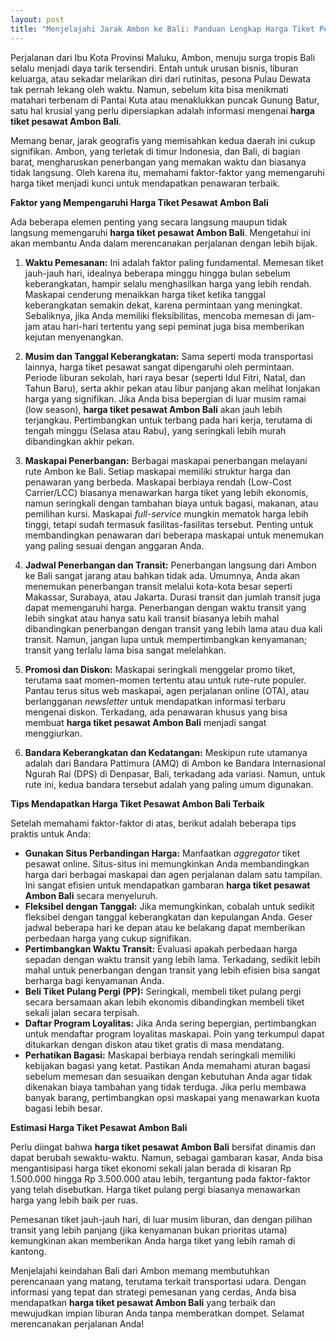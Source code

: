```yaml
---
layout: post
title: "Menjelajahi Jarak Ambon ke Bali: Panduan Lengkap Harga Tiket Pesawat"
---
```


Perjalanan dari Ibu Kota Provinsi Maluku, Ambon, menuju surga tropis Bali selalu menjadi daya tarik tersendiri. Entah untuk urusan bisnis, liburan keluarga, atau sekadar melarikan diri dari rutinitas, pesona Pulau Dewata tak pernah lekang oleh waktu. Namun, sebelum kita bisa menikmati matahari terbenam di Pantai Kuta atau menaklukkan puncak Gunung Batur, satu hal krusial yang perlu dipersiapkan adalah informasi mengenai **harga tiket pesawat Ambon Bali**.

Memang benar, jarak geografis yang memisahkan kedua daerah ini cukup signifikan. Ambon, yang terletak di timur Indonesia, dan Bali, di bagian barat, mengharuskan penerbangan yang memakan waktu dan biasanya tidak langsung. Oleh karena itu, memahami faktor-faktor yang memengaruhi harga tiket menjadi kunci untuk mendapatkan penawaran terbaik.

**Faktor yang Mempengaruhi Harga Tiket Pesawat Ambon Bali**

Ada beberapa elemen penting yang secara langsung maupun tidak langsung memengaruhi **harga tiket pesawat Ambon Bali**. Mengetahui ini akan membantu Anda dalam merencanakan perjalanan dengan lebih bijak.

1.  **Waktu Pemesanan:** Ini adalah faktor paling fundamental. Memesan tiket jauh-jauh hari, idealnya beberapa minggu hingga bulan sebelum keberangkatan, hampir selalu menghasilkan harga yang lebih rendah. Maskapai cenderung menaikkan harga tiket ketika tanggal keberangkatan semakin dekat, karena permintaan yang meningkat. Sebaliknya, jika Anda memiliki fleksibilitas, mencoba memesan di jam-jam atau hari-hari tertentu yang sepi peminat juga bisa memberikan kejutan menyenangkan.

2.  **Musim dan Tanggal Keberangkatan:** Sama seperti moda transportasi lainnya, harga tiket pesawat sangat dipengaruhi oleh permintaan. Periode liburan sekolah, hari raya besar (seperti Idul Fitri, Natal, dan Tahun Baru), serta akhir pekan atau libur panjang akan melihat lonjakan harga yang signifikan. Jika Anda bisa bepergian di luar musim ramai (low season), **harga tiket pesawat Ambon Bali** akan jauh lebih terjangkau. Pertimbangkan untuk terbang pada hari kerja, terutama di tengah minggu (Selasa atau Rabu), yang seringkali lebih murah dibandingkan akhir pekan.

3.  **Maskapai Penerbangan:** Berbagai maskapai penerbangan melayani rute Ambon ke Bali. Setiap maskapai memiliki struktur harga dan penawaran yang berbeda. Maskapai berbiaya rendah (Low-Cost Carrier/LCC) biasanya menawarkan harga tiket yang lebih ekonomis, namun seringkali dengan tambahan biaya untuk bagasi, makanan, atau pemilihan kursi. Maskapai *full-service* mungkin mematok harga lebih tinggi, tetapi sudah termasuk fasilitas-fasilitas tersebut. Penting untuk membandingkan penawaran dari beberapa maskapai untuk menemukan yang paling sesuai dengan anggaran Anda.

4.  **Jadwal Penerbangan dan Transit:** Penerbangan langsung dari Ambon ke Bali sangat jarang atau bahkan tidak ada. Umumnya, Anda akan menemukan penerbangan transit melalui kota-kota besar seperti Makassar, Surabaya, atau Jakarta. Durasi transit dan jumlah transit juga dapat memengaruhi harga. Penerbangan dengan waktu transit yang lebih singkat atau hanya satu kali transit biasanya lebih mahal dibandingkan penerbangan dengan transit yang lebih lama atau dua kali transit. Namun, jangan lupa untuk mempertimbangkan kenyamanan; transit yang terlalu lama bisa sangat melelahkan.

5.  **Promosi dan Diskon:** Maskapai seringkali menggelar promo tiket, terutama saat momen-momen tertentu atau untuk rute-rute populer. Pantau terus situs web maskapai, agen perjalanan online (OTA), atau berlangganan *newsletter* untuk mendapatkan informasi terbaru mengenai diskon. Terkadang, ada penawaran khusus yang bisa membuat **harga tiket pesawat Ambon Bali** menjadi sangat menggiurkan.

6.  **Bandara Keberangkatan dan Kedatangan:** Meskipun rute utamanya adalah dari Bandara Pattimura (AMQ) di Ambon ke Bandara Internasional Ngurah Rai (DPS) di Denpasar, Bali, terkadang ada variasi. Namun, untuk rute ini, kedua bandara tersebut adalah yang paling umum digunakan.

**Tips Mendapatkan Harga Tiket Pesawat Ambon Bali Terbaik**

Setelah memahami faktor-faktor di atas, berikut adalah beberapa tips praktis untuk Anda:

*   **Gunakan Situs Perbandingan Harga:** Manfaatkan *aggregator* tiket pesawat online. Situs-situs ini memungkinkan Anda membandingkan harga dari berbagai maskapai dan agen perjalanan dalam satu tampilan. Ini sangat efisien untuk mendapatkan gambaran **harga tiket pesawat Ambon Bali** secara menyeluruh.
*   **Fleksibel dengan Tanggal:** Jika memungkinkan, cobalah untuk sedikit fleksibel dengan tanggal keberangkatan dan kepulangan Anda. Geser jadwal beberapa hari ke depan atau ke belakang dapat memberikan perbedaan harga yang cukup signifikan.
*   **Pertimbangkan Waktu Transit:** Evaluasi apakah perbedaan harga sepadan dengan waktu transit yang lebih lama. Terkadang, sedikit lebih mahal untuk penerbangan dengan transit yang lebih efisien bisa sangat berharga bagi kenyamanan Anda.
*   **Beli Tiket Pulang Pergi (PP):** Seringkali, membeli tiket pulang pergi secara bersamaan akan lebih ekonomis dibandingkan membeli tiket sekali jalan secara terpisah.
*   **Daftar Program Loyalitas:** Jika Anda sering bepergian, pertimbangkan untuk mendaftar program loyalitas maskapai. Poin yang terkumpul dapat ditukarkan dengan diskon atau tiket gratis di masa mendatang.
*   **Perhatikan Bagasi:** Maskapai berbiaya rendah seringkali memiliki kebijakan bagasi yang ketat. Pastikan Anda memahami aturan bagasi sebelum memesan dan sesuaikan dengan kebutuhan Anda agar tidak dikenakan biaya tambahan yang tidak terduga. Jika perlu membawa banyak barang, pertimbangkan opsi maskapai yang menawarkan kuota bagasi lebih besar.

**Estimasi Harga Tiket Pesawat Ambon Bali**

Perlu diingat bahwa **harga tiket pesawat Ambon Bali** bersifat dinamis dan dapat berubah sewaktu-waktu. Namun, sebagai gambaran kasar, Anda bisa mengantisipasi harga tiket ekonomi sekali jalan berada di kisaran Rp 1.500.000 hingga Rp 3.500.000 atau lebih, tergantung pada faktor-faktor yang telah disebutkan. Harga tiket pulang pergi biasanya menawarkan harga yang lebih baik per ruas.

Pemesanan tiket jauh-jauh hari, di luar musim liburan, dan dengan pilihan transit yang lebih panjang (jika kenyamanan bukan prioritas utama) kemungkinan akan memberikan Anda harga tiket yang lebih ramah di kantong.

Menjelajahi keindahan Bali dari Ambon memang membutuhkan perencanaan yang matang, terutama terkait transportasi udara. Dengan informasi yang tepat dan strategi pemesanan yang cerdas, Anda bisa mendapatkan **harga tiket pesawat Ambon Bali** yang terbaik dan mewujudkan impian liburan Anda tanpa memberatkan dompet. Selamat merencanakan perjalanan Anda!
